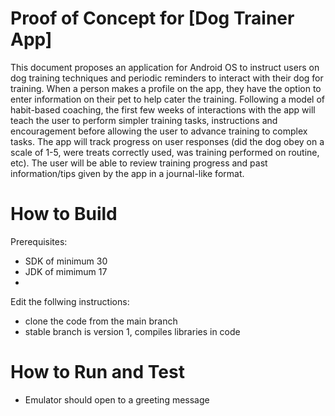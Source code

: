 # Proof of Concept for [Dog Trainer App] 
This document proposes an application for Android OS to instruct users on dog training techniques and periodic reminders to interact with their dog for training. When a person makes a profile on the app, they have the option to enter information on their pet to help cater the training. Following a model of habit-based coaching, the first few weeks of interactions with the app will teach the user to perform simpler training tasks, instructions and encouragement before allowing the user to advance training to complex tasks. The app will track progress on user responses (did the dog obey on a scale of 1-5, were treats correctly used, was training performed on routine, etc). The user will be able to review training progress and past information/tips given by the app in a journal-like format.

# How to Build
Prerequisites:
- SDK of minimum 30
- JDK of mimimum 17
- 

Edit the follwing instructions:
- clone the code from the main branch
- stable branch is version 1, compiles libraries in code

# How to Run and Test
- Emulator should open to a greeting message
